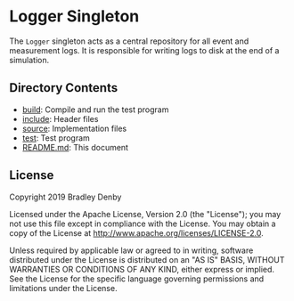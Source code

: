# Logger Singleton

The `Logger` singleton acts as a central repository for all event and
measurement logs. It is responsible for writing logs to disk at the end of a
simulation.

## Directory Contents

* [build](build/README.md): Compile and run the test program
* [include](include/Logger.hpp): Header files
* [source](source/Logger.cpp): Implementation files
* [test](test/test-logger.cpp): Test program
* [README.md](README.md): This document

## License

Copyright 2019 Bradley Denby

Licensed under the Apache License, Version 2.0 (the "License"); you may not use
this file except in compliance with the License. You may obtain a copy of the
License at <http://www.apache.org/licenses/LICENSE-2.0>.

Unless required by applicable law or agreed to in writing, software distributed
under the License is distributed on an "AS IS" BASIS, WITHOUT WARRANTIES OR
CONDITIONS OF ANY KIND, either express or implied. See the License for the
specific language governing permissions and limitations under the License.
